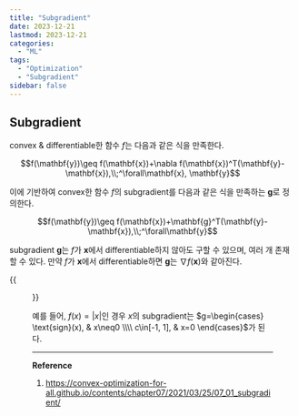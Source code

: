 ```yaml
---
title: "Subgradient"
date: 2023-12-21
lastmod: 2023-12-21
categories:
  - "ML"
tags:
  - "Optimization"
  - "Subgradient"
sidebar: false
---
```


## Subgradient

convex & differentiable한 함수 $f$는 다음과 같은 식을 만족한다.

$$f(\mathbf{y})\geq f(\mathbf{x})+\nabla f(\mathbf{x})^T(\mathbf{y}-\mathbf{x}),\\;^\forall\mathbf{x}, \mathbf{y}$$

이에 기반하여 convex한 함수 $f$의 subgradient를 다음과 같은 식을 만족하는 $\mathbf{g}$로 정의한다.

$$f(\mathbf{y})\geq f(\mathbf{x})+\mathbf{g}^T(\mathbf{y}-\mathbf{x}),\\;^\forall\mathbf{y}$$

subgradient $\mathbf{g}$는 $f$가 $\mathbf{x}$에서 differentiable하지 않아도 구할 수 있으며, 여러 개 존재할 수 있다. 만약 $f$가 $\mathbf{x}$에서 differentiable하면 $\mathbf{g}$는 $\nabla f(\mathbf{x})$와 같아진다.

{{<figure src="/ml/subg1.png" width="400">}}

예를 들어, $f(x)=\vert x\vert$인 경우 $x$의 subgradient는 $g=\begin{cases} \text{sign}(x), & x\neq0 \\\\ c\in[-1, 1], & x=0 \end{cases}$가 된다.

---

**Reference**

1. https://convex-optimization-for-all.github.io/contents/chapter07/2021/03/25/07_01_subgradient/
